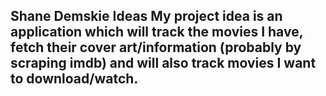 ## Shane Demskie Ideas My project idea is an application which will track the movies I have, fetch their cover art/information (probably by scraping imdb) and will also track movies I want to download/watch. 